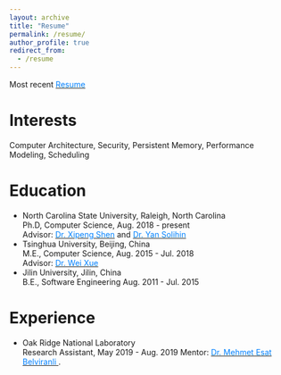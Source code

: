 ```yaml
---
layout: archive
title: "Resume"
permalink: /resume/
author_profile: true
redirect_from:
  - /resume
---
```


Most recent [<font color="#0081ff">Resume</font>](http://yuanchaoxu6.github.io/files/CV_Yuanchao_Xu.pdf)

Interests
======
Computer Architecture, Security, Persistent Memory, Performance Modeling, Scheduling

Education
======
* North Carolina State University, Raleigh, North Carolina <br>
  Ph.D, Computer Science, Aug. 2018 - present <br>
  Advisor: [<font color="#0081ff">Dr. Xipeng Shen</font>](https://people.engr.ncsu.edu/xshen5/) and [<font color="#0081ff">Dr. Yan Solihin</font>](https://sites.google.com/view/arpers)
* Tsinghua University, Beijing, China <br>
  M.E., Computer Science, Aug. 2015 - Jul. 2018 <br>
  Advisor: [<font color="#0081ff">Dr. Wei Xue</font>](http://www.cs.tsinghua.edu.cn/publish/csen/4623/2010/20101224235122610366982/20101224235122610366982_.html)
* Jilin University, Jilin, China <br>
  B.E., Software Engineering Aug. 2011 - Jul. 2015 <br>



Experience
======
* Oak Ridge National Laboratory <br>
  Research Assistant, May 2019 - Aug. 2019
  Mentor: [<font color="#0081ff">Dr. Mehmet Esat Belviranli </font>](https://mehmet.belviranli.com/).
